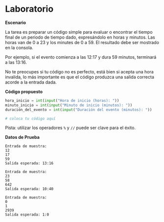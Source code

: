 # Laboratorio

**Escenario**

La tarea es preparar un código simple para evaluar o encontrar el tiempo final de un periodo de tiempo dado, expresándolo en horas y minutos. Las horas van de 0 a 23 y los minutes de 0 a 59. El resultado debe ser mostrado en la consola.

Por ejemplo, si el evento comienza a las 12:17 y dura 59 minutos, terminará a las 13:16.

No te preocupes si tu código no es perfecto, está bien si acepta una hora invalida, lo más importante es que el código produzca una salida correcta acorde a la entrada dada.

**Código propuesto**

```python
hora_inicio = int(input("Hora de inicio (horas): "))
minuto_inicio = int(input("Minuto de inicio (minutos): "))
duración_del_evento = int(input("Duración del evento (minutos): "))

# coloca tu código aquí
```

Pista: utilizar los operadores `%` y `//` puede ser clave para el éxito.

**Datos de Prueba**

    Entrada de muestra:
    12
    17
    59
    Salida esperada: 13:16
    
    Entrada de muestra:
    23
    58
    642
    Salida esperada: 10:40
    
    Entrada de muestra:
    0
    1
    2939
    Salida esperada: 1:0

